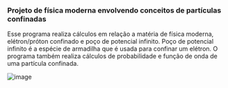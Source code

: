 ### Projeto de física moderna envolvendo conceitos de partículas confinadas

Esse programa realiza cálculos em relação a matéria de física moderna, elétron/próton confinado e poço de potencial infinito.
Poço de potencial infinito é a espécie de armadilha que é usada para confinar um elétron.
O programa também realiza cálculos de probabilidade e função de onda de uma partícula confinada.

![image](https://github.com/gabriellemitie/projeto-fisicamoderna/assets/99052048/eff01263-3329-434f-9cae-e449c25c1180)
